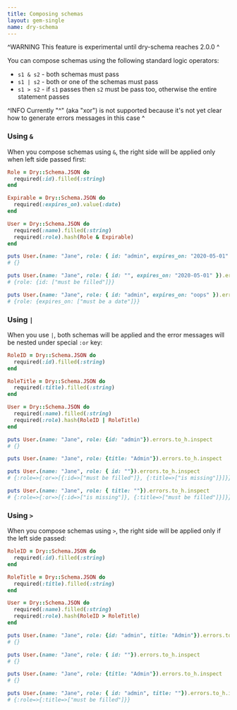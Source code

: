 ```yaml
---
title: Composing schemas
layout: gem-single
name: dry-schema
---
```


^WARNING
This feature is experimental until dry-schema reaches 2.0.0
^

You can compose schemas using the following standard logic operators:

* `s1 & s2` - both schemas must pass
* `s1 | s2` - both or one of the schemas must pass
* `s1 > s2` - if `s1` passes then `s2` must be pass too, otherwise the entire statement passes

^INFO
Currently "^" (aka "xor") is not supported because it's not yet clear how to generate errors messages in this case
^

### Using `&`

When you compose schemas using `&`, the right side will be applied only when left side passed first:

```ruby
Role = Dry::Schema.JSON do
  required(:id).filled(:string)
end

Expirable = Dry::Schema.JSON do
  required(:expires_on).value(:date)
end

User = Dry::Schema.JSON do
  required(:name).filled(:string)
  required(:role).hash(Role & Expirable)
end

puts User.(name: "Jane", role: { id: "admin", expires_on: "2020-05-01" }).errors.to_h.inspect
# {}

puts User.(name: "Jane", role: { id: "", expires_on: "2020-05-01" }).errors.to_h.inspect
# {role: {id: ["must be filled"]}}

puts User.(name: "Jane", role: { id: "admin", expires_on: "oops" }).errors.to_h.inspect
# {role: {expires_on: ["must be a date"]}}
```

### Using `|`

When you use `|`, both schemas will be applied and the error messages will be nested under special `:or` key:

```ruby
RoleID = Dry::Schema.JSON do
  required(:id).filled(:string)
end

RoleTitle = Dry::Schema.JSON do
  required(:title).filled(:string)
end

User = Dry::Schema.JSON do
  required(:name).filled(:string)
  required(:role).hash(RoleID | RoleTitle)
end

puts User.(name: "Jane", role: {id: "admin"}).errors.to_h.inspect
# {}

puts User.(name: "Jane", role: {title: "Admin"}).errors.to_h.inspect

puts User.(name: "Jane", role: { id: ""}).errors.to_h.inspect
# {:role=>{:or=>[{:id=>["must be filled"]}, {:title=>["is missing"]}]}}

puts User.(name: "Jane", role: { title: ""}).errors.to_h.inspect
# {:role=>{:or=>[{:id=>["is missing"]}, {:title=>["must be filled"]}]}}
```

### Using `>`

When you compose schemas using `>`, the right side will be applied only if the left side passed:

```ruby
RoleID = Dry::Schema.JSON do
  required(:id).filled(:string)
end

RoleTitle = Dry::Schema.JSON do
  required(:title).filled(:string)
end

User = Dry::Schema.JSON do
  required(:name).filled(:string)
  required(:role).hash(RoleID > RoleTitle)
end

puts User.(name: "Jane", role: {id: "admin", title: "Admin"}).errors.to_h.inspect
# {}

puts User.(name: "Jane", role: { id: ""}).errors.to_h.inspect
# {}

puts User.(name: "Jane", role: {title: "Admin"}).errors.to_h.inspect
# {}

puts User.(name: "Jane", role: { id: "admin", title: ""}).errors.to_h.inspect
# {:role=>{:title=>["must be filled"]}}
```
